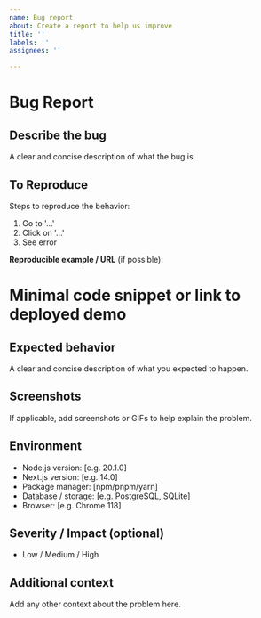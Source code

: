 ```yaml
---
name: Bug report
about: Create a report to help us improve
title: ''
labels: ''
assignees: ''

---
```


# Bug Report

## Describe the bug
A clear and concise description of what the bug is.

## To Reproduce
Steps to reproduce the behavior:

1. Go to '...'
2. Click on '...'
3. See error

**Reproducible example / URL** (if possible):

# Minimal code snippet or link to deployed demo

## Expected behavior
A clear and concise description of what you expected to happen.

## Screenshots
If applicable, add screenshots or GIFs to help explain the problem.

## Environment
- Node.js version: [e.g. 20.1.0]
- Next.js version: [e.g. 14.0]
- Package manager: [npm/pnpm/yarn]
- Database / storage: [e.g. PostgreSQL, SQLite]
- Browser: [e.g. Chrome 118]

## Severity / Impact (optional)
- Low / Medium / High

## Additional context
Add any other context about the problem here.
